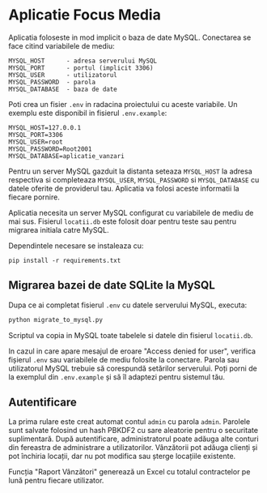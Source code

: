# Aplicatie Focus Media

Aplicatia foloseste in mod implicit o baza de date MySQL. Conectarea se face
citind variabilele de mediu:

```
MYSQL_HOST      - adresa serverului MySQL
MYSQL_PORT      - portul (implicit 3306)
MYSQL_USER      - utilizatorul
MYSQL_PASSWORD  - parola
MYSQL_DATABASE  - baza de date
```

Poti crea un fisier `.env` in radacina proiectului cu aceste variabile. Un
exemplu este disponibil in fisierul `.env.example`:

```
MYSQL_HOST=127.0.0.1
MYSQL_PORT=3306
MYSQL_USER=root
MYSQL_PASSWORD=Root2001
MYSQL_DATABASE=aplicatie_vanzari
```

Pentru un server MySQL gazduit la distanta seteaza `MYSQL_HOST` la adresa
respectiva si completeaza `MYSQL_USER`, `MYSQL_PASSWORD` si `MYSQL_DATABASE`
cu datele oferite de providerul tau. Aplicatia va folosi aceste informatii la
fiecare pornire.

Aplicatia necesita un server MySQL configurat cu variabilele de mediu de mai sus.
Fisierul `locatii.db` este folosit doar pentru teste sau pentru migrarea
initiala catre MySQL.

Dependintele necesare se instaleaza cu:

```
pip install -r requirements.txt
```


## Migrarea bazei de date SQLite la MySQL

Dupa ce ai completat fisierul `.env` cu datele serverului MySQL, executa:

```bash
python migrate_to_mysql.py
```

Scriptul va copia in MySQL toate tabelele si datele din fisierul `locatii.db`.

In cazul in care apare mesajul de eroare "Access denied for user", verifica
fișierul `.env` sau variabilele de mediu folosite la conectare. Parola sau
utilizatorul MySQL trebuie să corespundă setărilor serverului. Poți porni de la
exemplul din `.env.example` și să îl adaptezi pentru sistemul tău.

## Autentificare

La prima rulare este creat automat contul `admin` cu parola `admin`. Parolele
sunt salvate folosind un hash PBKDF2 cu sare aleatorie pentru o securitate
suplimentară. După autentificare, administratorul poate adăuga alte conturi din
fereastra de administrare a utilizatorilor. Vânzătorii pot adăuga clienți și pot
închiria locații, dar nu pot modifica sau șterge locațiile existente.

Funcția "Raport Vânzători" generează un Excel cu totalul contractelor pe lună
pentru fiecare utilizator.


